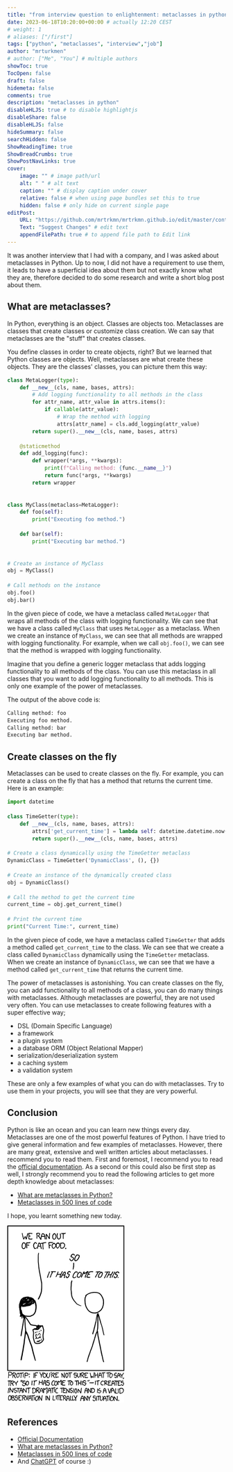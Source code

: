 ```yaml
---
title: "from interview question to enlightenment: metaclasses in python "
date: 2023-06-18T10:20:00+00:00 # actually 12:20 CEST
# weight: 1
# aliases: ["/first"]
tags: ["python", "metaclasses", "interview","job"]
author: "mrturkmen"
# author: ["Me", "You"] # multiple authors
showToc: true
TocOpen: false
draft: false
hidemeta: false
comments: true
description: "metaclasses in python"
disableHLJS: true # to disable highlightjs
disableShare: false
disableHLJS: false
hideSummary: false
searchHidden: false
ShowReadingTime: true
ShowBreadCrumbs: true
ShowPostNavLinks: true
cover:
    image: "" # image path/url
    alt: " " # alt text
    caption: "" # display caption under cover
    relative: false # when using page bundles set this to true
    hidden: false # only hide on current single page
editPost:
    URL: "https://github.com/mrtrkmn/mrtrkmn.github.io/edit/master/content"
    Text: "Suggest Changes" # edit text
    appendFilePath: true # to append file path to Edit link
---
```



It was another interview that I had with a company, and I was asked about metaclasses in Python. Up to now, I did not have a requirement to use them, it leads to have a superficial idea about them but not exactly know what they are, therefore decided to do some research and write a short blog post about them.

## What are metaclasses?

In Python, everything is an object. Classes are objects too. Metaclasses are classes that create classes or customize class creation. We can say that metaclasses are the "stuff" that creates classes.

You define classes in order to create objects, right? But we learned that Python classes are objects. Well, metaclasses are what create these objects. They are the classes' classes, you can picture them this way:

```python
class MetaLogger(type):
    def __new__(cls, name, bases, attrs):
        # Add logging functionality to all methods in the class
        for attr_name, attr_value in attrs.items():
            if callable(attr_value):
                # Wrap the method with logging
                attrs[attr_name] = cls.add_logging(attr_value)
        return super().__new__(cls, name, bases, attrs)

    @staticmethod
    def add_logging(func):
        def wrapper(*args, **kwargs):
            print(f"Calling method: {func.__name__}")
            return func(*args, **kwargs)
        return wrapper


class MyClass(metaclass=MetaLogger):
    def foo(self):
        print("Executing foo method.")

    def bar(self):
        print("Executing bar method.")


# Create an instance of MyClass
obj = MyClass()

# Call methods on the instance
obj.foo()
obj.bar()

```

In the given piece of code, we have a metaclass called `MetaLogger` that wraps all methods of the class with logging functionality. We can see that we have a class called `MyClass` that uses `MetaLogger` as a metaclass. When we create an instance of `MyClass`, we can see that all methods are wrapped with logging functionality. For example, when we call `obj.foo()`, we can see that the method is wrapped with logging functionality.

Imagine that you define a generic logger metaclass that adds logging functionality to all methods of the class. You can use this metaclass in all classes that you want to add logging functionality to all methods. This is only one example of the power of metaclasses.

The output of the above code is:

```bash
Calling method: foo
Executing foo method.
Calling method: bar
Executing bar method.
```

## Create classes on the fly 

Metaclasses can be used to create classes on the fly. For example, you can create a class on the fly that has a method that returns the current time. Here is an example:

```python
import datetime

class TimeGetter(type):
    def __new__(cls, name, bases, attrs):
        attrs['get_current_time'] = lambda self: datetime.datetime.now()
        return super().__new__(cls, name, bases, attrs)

# Create a class dynamically using the TimeGetter metaclass
DynamicClass = TimeGetter('DynamicClass', (), {})

# Create an instance of the dynamically created class
obj = DynamicClass()

# Call the method to get the current time
current_time = obj.get_current_time()

# Print the current time
print("Current Time:", current_time)

```

In the given piece of code, we have a metaclass called `TimeGetter` that adds a method called `get_current_time` to the class. We can see that we create a class called `DynamicClass` dynamically using the `TimeGetter` metaclass. When we create an instance of `DynamicClass`, we can see that we have a method called `get_current_time` that returns the current time. 

The power of metaclasses is astonishing. You can create classes on the fly, you can add functionality to all methods of a class, you can do many things with metaclasses. Although metaclasses are powerful, they are not used very often. You can use metaclasses to create following features with a super effective way;

 -  DSL (Domain Specific Language) 
 -  a framework
 -  a plugin system 
 -  a database ORM (Object Relational Mapper)
 - serialization/deserialization system
 - a caching system
 - a validation system  

 These are only a few examples of what you can do with metaclasses. Try to use them in your projects, you will see that they are very powerful.

## Conclusion

Python is like an ocean and you can learn new things every day. Metaclasses are one of the most powerful features of Python. I have tried to give general information and few examples of metaclasses. However, there are many great, extensive and well written articles about metaclasses. I recommend you to read them. First and foremost, I recommend you to read the [official documentation](https://docs.python.org/3/reference/datamodel.html#metaclasses).
As a second or this could also be first step as well, I strongly recommend you to read the following articles to get more depth knowledge about metaclasses:
    
- [What are metaclasses in Python?](https://stackoverflow.com/questions/100003/what-is-a-metaclass-in-python)
- [Metaclasses in 500 lines of code](https://blog.ionelmc.ro/2015/02/09/understanding-python-metaclasses/)

I hope, you learnt something new today. 

![](../../images/so_it_has_come_to_this.png)

## References

- [Official Documentation](https://docs.python.org/3/reference/datamodel.html#metaclasses)
- [What are metaclasses in Python?](https://stackoverflow.com/questions/100003/what-is-a-metaclass-in-python)
- [Metaclasses in 500 lines of code](https://blog.ionelmc.ro/2015/02/09/understanding-python-metaclasses/)
- And [ChatGPT](https://openai.com) of course :)
